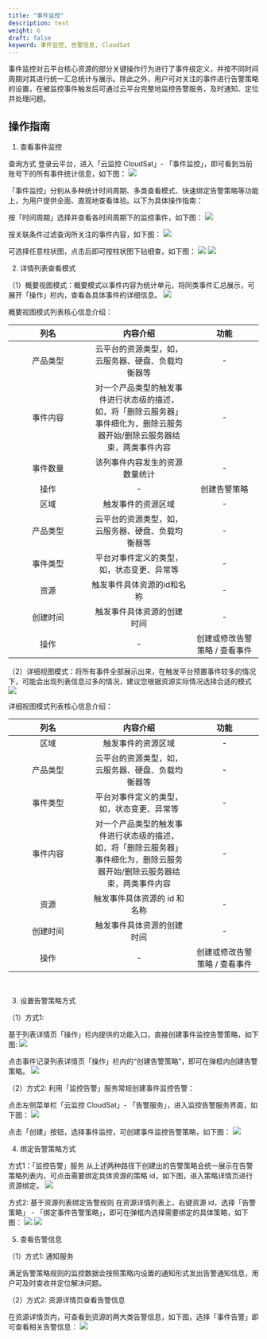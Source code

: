 ```yaml
---
title: "事件监控"
description: test
weight: 6
draft: false
keyword: 事件监控, 告警信息, CloudSat
---
```


事件监控对云平台核心资源的部分关键操作行为进行了事件级定义，并按不同时间周期对其进行统一汇总统计与展示。除此之外，用户可对关注的事件进行告警策略的设置，在被监控事件触发后可通过云平台完整地监控告警服务，及时通知、定位并处理问题。

## 操作指南

1. 查看事件监控

查询方式
登录云平台，进入「云监控 CloudSat」- 「事件监控」，即可看到当前账号下的所有事件统计信息，如下图：
![](../_images/202011041743.png)


「事件监控」分别从多种统计时间周期、多类查看模式、快速绑定告警策略等功能上，为用户提供全面、直观地查看体验。以下为具体操作指南：


按「时间周期」选择并查看各时间周期下的监控事件，如下图：
![](../_images/202011041745.png)


按关联条件过滤查询所关注的事件内容，如下图：
![](../_images/202011041746.png)         

可选择任意柱状图，点击后即可按柱状图下钻细查，如下图：
![](../_images/202011041747.png)
![](../_images/202011041748.png)


2. 详情列表查看模式

（1）概要视图模式：概要模式以事件内容为统计单元，将同类事件汇总展示，可展开「操作」栏内，查看各具体事件的详细信息。
![](../_images/202011041750.png)


概要视图模式列表核心信息介绍：
<style>
table th:first-of-type {
    width: 4cm;
}
table th:nth-of-type(2) {
    width: 150pt;
}
table th:nth-of-type(3) {
    width: 8em;
}
</style>
|列名	|内容介绍	|功能|
| :-: | :-: | :-: |
|产品类型|	云平台的资源类型，如，云服务器、硬盘、负载均衡器等|-|	
|事件内容|	对一个产品类型的触发事件进行状态级的描述，如，将「删除云服务器」事件细化为，删除云服务器开始/删除云服务器结束，两类事件内容|	-|
|事件数量|	该列事件内容发生的资源数量统计	|-|
|操作|	-	|创建告警策略|
|区域|	触发事件的资源区域	| -|
|产品类型	|云平台的资源类型，如，云服务器、硬盘、负载均衡器等|	 -|
|事件类型	|平台对事件定义的类型，如，状态变更、异常等	| -|
|资源|	触发事件具体资源的id和名称|	 -|
|创建时间|	触发事件具体资源的创建时间|	 -|
|操作	|-	|创建或修改告警策略 / 查看事件|


（2）详细视图模式：将所有事件全部展示出来，在触发平台预置事件较多的情况下，可能会出现列表信息过多的情况，建议您根据资源实际情况选择合适的模式
![](../_images/202011041802.png)

详细视图模式列表核心信息介绍：
<style>
table th:first-of-type {
    width: 4cm;
}
table th:nth-of-type(2) {
    width: 150pt;
}
table th:nth-of-type(3) {
    width: 8em;
}
</style>
|列名	|内容介绍	|功能|
| :-: | :-: | :-: |
|区域|	触发事件的资源区域	| -|
|产品类型|	云平台的资源类型，如，云服务器、硬盘、负载均衡器等|	 -|
|事件类型|	平台对事件定义的类型，如，状态变更、异常等|	 -|
|事件内容	|对一个产品类型的触发事件进行状态级的描述，如，将「删除云服务器」事件细化为，删除云服务器开始/删除云服务器结束，两类事件内容|	 -|
|资源| 触发事件具体资源的 id 和名称 |	 -|
|创建时间|	触发事件具体资源的创建时间|	 -|
|操作|	-	|创建或修改告警策略 / 查看事件|


​      

3. 设置告警策略方式

（1）方式1: 

基于列表详情页「操作」栏内提供的功能入口，直接创建事件监控告警策略，如下图:
 ![](../_images/202011041806.png)  

点击事件记录列表详情页「操作」栏内的“创建告警策略”，即可在弹框内创建告警策略。
 ![](../_images/202011041807.png) 

（2）方式2: 利用「监控告警」服务常规创建事件监控告警：

点击左侧菜单栏「云监控 CloudSat」- 「告警服务」，进入监控告警服务界面，如下图：
 ![](../_images/202011041808.png)        

点击「创建」按钮，选择事件监控，可创建事件监控告警策略，如下图：
![](../_images/202011041810.png)


4. 绑定告警策略方式

方式1：「监控告警」服务
从上述两种路径下创建出的告警策略会统一展示在告警策略列表内，可点击需要绑定具体资源的策略 id，如下图，进入策略详情页进行资源绑定。
![](../_images/202011041811.png)

 

方式2: 基于资源列表绑定告警规则
在资源详情列表上，右键资源 id，选择「告警策略」 - 「绑定事件告警策略」，即可在弹框内选择需要绑定的具体策略，如下图：
![](../_images/202011041825.png)
![](../_images/202011041827.png)



5. 查看告警信息

（1）方式1: 通知服务

满足告警策略规则的监控数据会按照策略内设置的通知形式发出告警通知信息，用户可及时查收并定位解决问题。

（2）方式2: 资源详情页查看告警信息

在资源详情页内，可查看到资源的两大类告警信息，如下图，选择「事件告警」即可查看相关告警信息：
![](../_images/202011041828.png)

